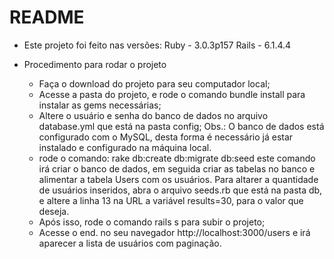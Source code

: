 # README

* Este projeto foi feito nas versões:
Ruby - 3.0.3p157
Rails - 6.1.4.4

* Procedimento para rodar o projeto
  * Faça o download do projeto para seu computador local;
  * Acesse a pasta do projeto, e rode o comando bundle install para instalar as gems necessárias;
  * Altere o usuário e senha do banco de dados no arquivo database.yml que está na pasta config;
    Obs.: O banco de dados está configurado com o MySQL, desta forma é necessário já estar instalado e configurado na máquina local.
  * rode o comando: rake db:create db:migrate db:seed
    este comando irá criar o banco de dados, em seguida criar as tabelas no banco e alimentar a tabela Users com os usuários. Para altarer a quantidade de usuários inseridos, abra o arquivo seeds.rb que está na pasta db, e altere a linha 13 na URL a variável results=30, para o valor que deseja.
  * Após isso, rode o comando rails s para subir o projeto;
  * Acesse o end. no seu navegador http://localhost:3000/users e irá aparecer a lista de usuários com paginação. 
  
